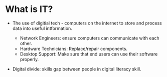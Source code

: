 # What is IT?

- The use of digitial tech - computers on the internet to store and process data into useful intformation.
  - Network Engineers: ensure computers can communicate with each other.
  - Hardware Technicians: Replace/repair components.
  - Desktop Support: Make sure that end users can use their software properly.

- Digital divide: skills gap between people in digital literacy skill.
